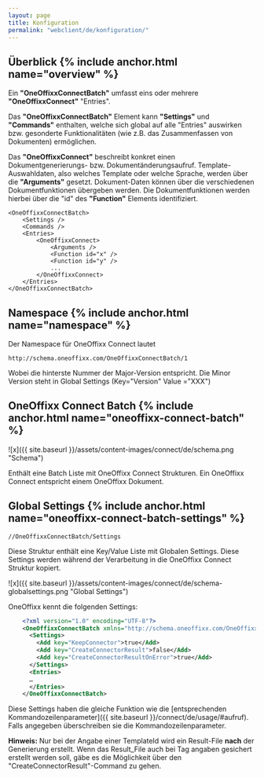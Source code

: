 ```yaml
---
layout: page
title: Konfiguration
permalink: "webclient/de/konfiguration/"
---
```


## Überblick {% include anchor.html name="overview" %}

Ein __"OneOffixxConnectBatch"__ umfasst eins oder mehrere __"OneOffixxConnect"__ "Entries". 

Das __"OneOffixxConnectBatch"__ Element kann __"Settings"__ und __"Commands"__ enthalten, welche sich global auf alle "Entries" auswirken bzw. gesonderte Funktionalitäten (wie z.B. das Zusammenfassen von Dokumenten) ermöglichen.

Das __"OneOffixxConnect"__ beschreibt konkret einen Dokumentgenerierungs- bzw. Dokumentänderungsaufruf. Template-Auswahldaten, also welches Template oder welche Sprache, werden über die __"Arguments"__ gesetzt. 
Dokument-Daten können über die verschiedenen Dokumentfunktionen übergeben werden. Die Dokumentfunktionen werden hierbei über die "id" des __"Function"__ Elements identifiziert.

    <OneOffixxConnectBatch>
		<Settings />
		<Commands />
		<Entries>
			<OneOffixxConnect>
				<Arguments />
				<Function id="x" />
				<Function id="y" />
				...
			</OneOffixxConnect>
		</Entries>
    </OneOffixxConnectBatch>

## Namespace {% include anchor.html name="namespace" %}

Der Namespace für OneOffixx Connect lautet 

    http://schema.oneoffixx.com/OneOffixxConnectBatch/1

Wobei die hinterste Nummer der Major-Version entspricht. Die Minor Version steht in Global Settings (Key="Version" Value ="XXX")


## OneOffixx Connect Batch {% include anchor.html name="oneoffixx-connect-batch" %}

![x]({{ site.baseurl }}/assets/content-images/connect/de/schema.png "Schema")

Enthält eine Batch Liste mit OneOffixx Connect Strukturen. Ein OneOffixx Connect entspricht einem OneOffixx Dokument.

## Global Settings {% include anchor.html name="oneoffixx-connect-batch-settings" %}

    //OneOffixxConnectBatch/Settings

Diese Struktur enthält eine Key/Value Liste mit Globalen Settings. Diese Settings werden während der Verarbeitung in die OneOffixx Connect Struktur kopiert.

![x]({{ site.baseurl }}/assets/content-images/connect/de/schema-globalsettings.png "Global Settings")

OneOffixx kennt die folgenden Settings:

```xml
    <?xml version="1.0" encoding="UTF-8"?>
    <OneOffixxConnectBatch xmlns="http://schema.oneoffixx.com/OneOffixxConnectBatch/1" xmlns:xsi="http://www.w3.org/2001/XMLSchema-instance">
      <Settings>
        <Add key="KeepConnector">true</Add>
        <Add key="CreateConnectorResult">false</Add>
        <Add key="CreateConnectorResultOnError">true</Add>
      </Settings>
      <Entries>
      …
      </Entries>
    </OneOffixxConnectBatch>
```

Diese Settings haben die gleiche Funktion wie die [entsprechenden Kommandozeilenparameter]({{ site.baseurl }}/connect/de/usage/#aufruf). Falls angegeben überschreiben sie die Kommandozeilenparameter.

__Hinweis:__ Nur bei der Angabe einer TemplateId wird ein Result-File __nach__ der Generierung erstellt. Wenn das Result_File auch bei Tag angaben gesichert erstellt werden soll, gäbe es die Möglichkeit über den "CreateConnectorResult"-Command zu gehen.


